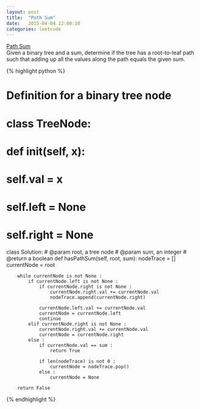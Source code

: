 ```yaml
---
layout: post
title:  "Path Sum"
date:   2015-04-04 12:00:10
categories: leetcode
---
```

[Path Sum](https://leetcode.com/problems/path-sum/)  
Given a binary tree and a sum, determine if the tree has a root-to-leaf path such that adding up all the values along the path equals the given sum.  

{% highlight python %}
# Definition for a  binary tree node
# class TreeNode:
#     def __init__(self, x):
#         self.val = x
#         self.left = None
#         self.right = None

class Solution:
    # @param root, a tree node
    # @param sum, an integer
    # @return a boolean
    def hasPathSum(self, root, sum):
        nodeTrace = []
        currentNode = root
    
        while currentNode is not None :
            if currentNode.left is not None :
                if currentNode.right is not None :
                    currentNode.right.val += currentNode.val
                    nodeTrace.append(currentNode.right)
                
                currentNode.left.val += currentNode.val
                currentNode = currentNode.left
                continue
            elif currentNode.right is not None :
                currentNode.right.val += currentNode.val
                currentNode = currentNode.right
            else :
                if currentNode.val == sum :
                    return True
    
                if len(nodeTrace) is not 0 :
                    currentNode = nodeTrace.pop()
                else :
                    currentNode = None
        
        return False
{% endhighlight %}